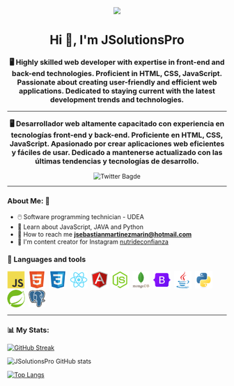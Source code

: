 <div id="header" align="center">
  <img src="https://media.giphy.com/media/i1JHRZSXO9LZZDHqii/giphy.gif" width="200" />
  <h1 align="center">Hi 👋, I'm JSolutionsPro</h1>
  <h3 align="center">
    <p>🖥️ Highly skilled web developer with expertise in front-end and back-end technologies. Proficient in HTML, CSS, JavaScript. Passionate about creating user-friendly and efficient web applications. Dedicated to staying current with the latest development trends and technologies.</p>
    <hr>
    <p>🖥️ Desarrollador web altamente capacitado con experiencia en tecnologías front-end y back-end. Proficiente en HTML, CSS, JavaScript. Apasionado por crear aplicaciones web eficientes y fáciles de usar. Dedicado a mantenerse actualizado con las últimas tendencias y tecnologías de desarrollo.</p>
  </h3>
</div>

<div id="badges" align="center">
  <a href"https://twitter.com/nutrisebastian" target="_blank">
    <img src="https://img.shields.io/twitter/follow/nutrisebastian?color=blue&logo=twitter&style=for-the-badge"
         alt="Twitter Bagde" />
    <a/>
    </div>
  
  ---
  
### About Me: 👋
  
  - 🖱️ Software programming technician - UDEA 
  - 🧠 Learn about JavaScript, JAVA and Python
  - 📧 How to reach me **jsebastianmartinezmarin@hotmail.com**
  - 📱 I'm content creator for Instagram [nutrideconfianza](https://www.instagram.com/nutrideconfianza)
  
 <div align="left">
   <h3> 🔨 Languages and tools</h3>
   <div>
     <img src="https://github.com/devicons/devicon/blob/master/icons/javascript/javascript-original.svg" title="JavaScript" alt="JavaScript" width="40" height="40"/>&nbsp;
     <img src="https://github.com/devicons/devicon/blob/master/icons/html5/html5-original.svg" title="HTML5" alt="HTML5" width="40" height="40"/>&nbsp;
     <img src="https://github.com/devicons/devicon/blob/master/icons/css3/css3-original.svg" title="CSS" alt="CSS" width="40" height="40"/>&nbsp;
     <img src="https://github.com/devicons/devicon/blob/master/icons/react/react-original.svg" title="React" alt="React" width="40" height="40"/>&nbsp;
     <img src="https://github.com/devicons/devicon/blob/master/icons/angularjs/angularjs-original.svg" title="Angular" alt="Angualr" width="40" height="40"/>&nbsp;
     <img src="https://github.com/devicons/devicon/blob/master/icons/nodejs/nodejs-original.svg" title="NodeJS" alt="NodeJS" width="40" height="40"/>&nbsp;
     <img src="https://github.com/devicons/devicon/blob/master/icons/mongodb/mongodb-original-wordmark.svg" title="MongoDB" alt="MongoDB" width="40" height="40"/>&nbsp;
     <img src="https://github.com/devicons/devicon/blob/master/icons/bootstrap/bootstrap-original.svg" title="Bootstrap" alt="Bootstrap" width="40" height="40"/>&nbsp;
     <img src="https://github.com/devicons/devicon/blob/master/icons/java/java-original.svg" title="Java" alt="Java" width="40" height="40"/>&nbsp;
     <img src="https://github.com/devicons/devicon/blob/master/icons/python/python-original.svg" title="Python" alt="Python" width="40" height="40"/>&nbsp;
     <img src="https://github.com/devicons/devicon/blob/master/icons/spring/spring-original.svg" title="Spring" alt="Spring" width="40" height="40"/>&nbsp;
     <img src="https://github.com/devicons/devicon/blob/master/icons/postgresql/postgresql-original.svg" title="Postgresql" alt="Postgresql" width="40" height="40"/>&nbsp;
   </div>
   
   ---
   
  ### 📊 My Stats:
   
   [![GitHub Streak](http://github-readme-streak-stats.herokuapp.com?user=JSolutionsPro&theme=radical)](https://git.io/streak-stats)
   
   ![JSolutionsPro GitHub stats](https://github-readme-stats.vercel.app/api?username=JSolutionsPro&show_icons=true&theme=radical)
   
   [![Top Langs](https://github-readme-stats.vercel.app/api/top-langs/?username=JSolutionsPro&layout=compact)](https://github.com/anuraghazra/github-readme-stats)
   
   
   
     
     
     
  
  
  

<!--
**JSolutionsPro/JSolutionsPro** is a ✨ _special_ ✨ repository because its `README.md` (this file) appears on your GitHub profile.

Here are some ideas to get you started:

- 🔭 I’m currently working on ...
- 🌱 I’m currently learning ...
- 👯 I’m looking to collaborate on ...
- 🤔 I’m looking for help with ...
- 💬 Ask me about ...
- 📫 How to reach me: ...
- 😄 Pronouns: ...
- ⚡ Fun fact: ...
-->
